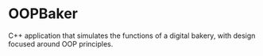 # OOPBaker
C++ application that simulates the functions of a digital bakery, with design focused around OOP principles.
